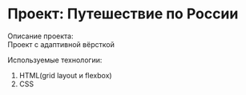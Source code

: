 # Проект: Путешествие по России

Описание проекта:</br>
Проект с адаптивной вёрсткой</br>

Используемые технологии:</br>
1. HTML(grid layout и flexbox)
2. CSS
